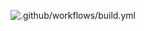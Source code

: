 ![.github/workflows/build.yml](https://github.com/TalShafir/cicdExercise/workflows/.github/workflows/build.yml/badge.svg)
